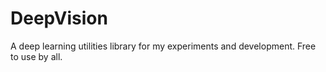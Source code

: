 # DeepVision
A deep learning utilities library for my experiments and development. Free to use by all. 
